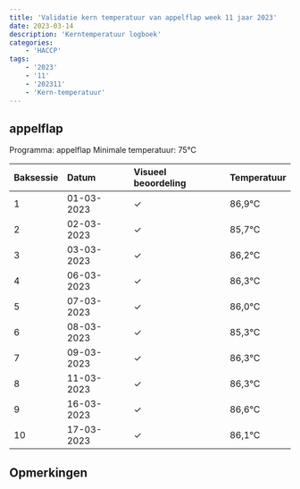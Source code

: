 ```yaml
---
title: 'Validatie kern temperatuur van appelflap week 11 jaar 2023'
date: 2023-03-14
description: 'Kerntemperatuur logboek'
categories:
    - 'HACCP'
tags:
    - '2023'
    - '11'
    - '202311'
    - 'Kern-temperatuur'
---
```


## appelflap

Programma: appelflap
Minimale temperatuur: 75°C

| Baksessie | Datum | Visueel beoordeling | Temperatuur |
|:---|:---|:---|:---|
| 1 | 01-03-2023 | &check; | 86,9°C |
| 2 | 02-03-2023 | &check; | 85,7°C |
| 3 | 03-03-2023 | &check; | 86,2°C |
| 4 | 06-03-2023 | &check; | 86,3°C |
| 5 | 07-03-2023 | &check; | 86,0°C |
| 6 | 08-03-2023 | &check; | 85,3°C |
| 7 | 09-03-2023 | &check; | 86,3°C |
| 8 | 11-03-2023 | &check; | 86,3°C |
| 9 | 16-03-2023 | &check; | 86,6°C |
| 10 | 17-03-2023 | &check; | 86,1°C |

## Opmerkingen


